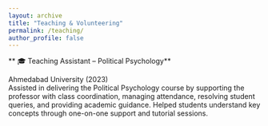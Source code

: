 ```yaml
---
layout: archive
title: "Teaching & Volunteering"
permalink: /teaching/
author_profile: false
---
```


** 🎓 Teaching Assistant – Political Psychology**

Ahmedabad University (2023)                                                                                                                                                                                                                                                  
Assisted in delivering the Political Psychology course by supporting the professor with class coordination, managing attendance, resolving student queries, and providing academic guidance. Helped students understand key concepts through one-on-one support and tutorial sessions.

